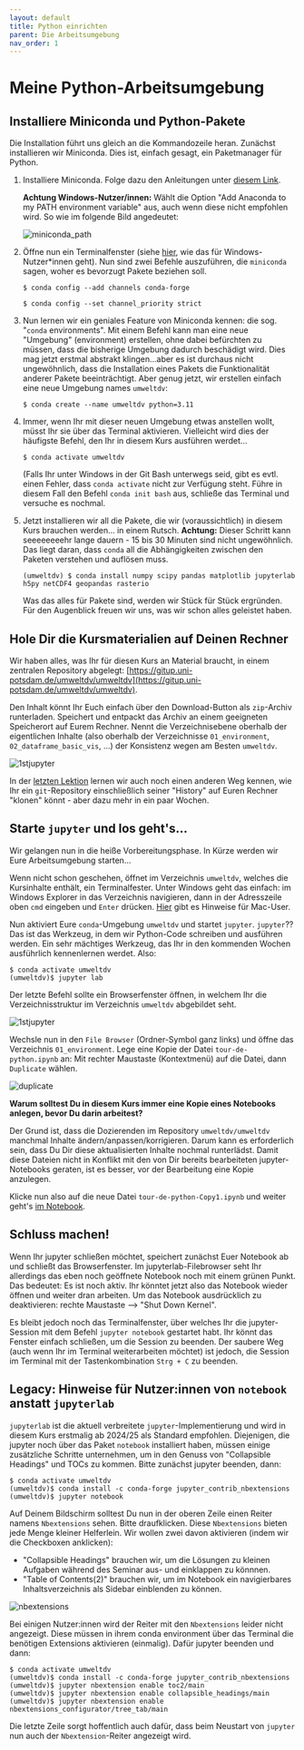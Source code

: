 ```yaml
---
layout: default
title: Python einrichten
parent: Die Arbeitsumgebung
nav_order: 1
---
```


# Meine Python-Arbeitsumgebung

## Installiere Miniconda und Python-Pakete

Die Installation führt uns gleich an die Kommandozeile heran. Zunächst installieren wir Miniconda.
Dies ist, einfach gesagt, ein Paketmanager für Python. 

1. Installiere Miniconda. Folge dazu den Anleitungen unter [diesem Link](https://conda.io/miniconda.html). 

   **Achtung Windows-Nutzer/innen:** Wählt die Option "Add Anaconda to my PATH environment variable" aus, auch wenn diese nicht empfohlen wird. So wie im folgende Bild angedeutet:
   
   ![miniconda_path](img/miniconda_path.png)

2. Öffne nun ein Terminalfenster (siehe [hier](https://www.digitalcitizen.life/open-windows-terminal/), wie das für Windows-Nutzer*innen geht).
   Nun sind zwei Befehle auszuführen, die `miniconda` sagen, woher es bevorzugt Pakete beziehen soll.
   
   `$ conda config --add channels conda-forge`
   
   `$ conda config --set channel_priority strict`

3. Nun lernen wir ein geniales Feature von Miniconda kennen: die sog. "`conda` environments".
   Mit einem Befehl kann man eine neue "Umgebung" (environment) erstellen, ohne dabei befürchten zu müssen, dass
   die bisherige Umgebung dadurch beschädigt wird. Dies mag jetzt erstmal abstrakt klingen...aber es ist durchaus nicht ungewöhnlich,
   dass die Installation eines Pakets die Funktionalität anderer Pakete beeinträchtigt. Aber genug jetzt, wir erstellen einfach
   eine neue Umgebung names `umweltdv`:
   
   `$ conda create --name umweltdv python=3.11`

5. Immer, wenn Ihr mit dieser neuen Umgebung etwas anstellen wollt, müsst Ihr sie über das Terminal aktivieren. 
   Vielleicht wird dies der häufigste Befehl, den Ihr in diesem Kurs ausführen werdet...
   
   `$ conda activate umweltdv`
   
   (Falls Ihr unter Windows in der Git Bash unterwegs seid, gibt es evtl. einen Fehler,
   dass `conda activate` nicht zur Verfügung steht. Führe in diesem Fall den Befehl
   `conda init bash` aus, schließe das Terminal und versuche es nochmal.

6. Jetzt installieren wir all die Pakete, die wir (voraussichtlich) in diesem Kurs brauchen werden... in einem Rutsch. **Achtung:** Dieser Schritt kann seeeeeeeehr lange dauern - 15 bis 30 Minuten sind nicht ungewöhnlich. Das liegt daran, dass `conda` all die Abhängigkeiten zwischen den Paketen verstehen und auflösen muss.

   `(umweltdv) $ conda install numpy scipy pandas matplotlib jupyterlab h5py netCDF4 geopandas rasterio` 
   
   Was das alles für Pakete sind, werden wir Stück für Stück ergründen. 
   Für den Augenblick freuen wir uns, was wir schon alles geleistet haben.
   
   

## Hole Dir die Kursmaterialien auf Deinen Rechner

Wir haben alles, was Ihr für diesen Kurs an Material braucht, in einem zentralen Repository abgelegt: [https://gitup.uni-potsdam.de/umweltdv/umweltdv](https://gitup.uni-potsdam.de/umweltdv/umweltdv).

Den Inhalt könnt Ihr Euch einfach über den Download-Button als `zip`-Archiv runterladen. 
Speichert und entpackt das Archiv an einem geeigneten Speicherort auf Eurem Rechner. Nennt die Verzeichnisebene oberhalb
der eigentlichen Inhalte (also oberhalb der Verzeichnisse `01_environment`, `02_dataframe_basic_vis`, ...) der
Konsistenz wegen am Besten `umweltdv`.

![1stjupyter](img/downloadrepo.png)

In der [letzten Lektion](../../07_git/Beschaffen.md) lernen wir auch noch einen anderen Weg kennen, wie Ihr ein `git`-Repository einschließlich seiner "History" auf Euren Rechner "klonen" könnt - aber dazu mehr in ein paar Wochen.

## Starte `jupyter` und los geht's...

Wir gelangen nun in die heiße Vorbereitungsphase. In Kürze werden wir Eure Arbeitsumgebung starten...

Wenn nicht schon geschehen, öffnet im Verzeichnis `umweltdv`, welches die Kursinhalte enthält, ein Terminalfester. 
Unter Windows geht das einfach: im Windows Explorer in das Verzeichnis navigieren, dann in der Adresszeile oben `cmd` eingeben und `Enter` drücken.
[Hier](https://www.maketecheasier.com/launch-terminal-current-folder-mac/) gibt es Hinweise für Mac-User.

Nun aktiviert Eure `conda`-Umgebung `umweltdv` und startet `jupyter`. `jupyter`?? Das ist das Werkzeug, in dem wir 
Python-Code schreiben und ausführen werden. Ein sehr mächtiges Werkzeug, das Ihr in den kommenden Wochen ausführlich
kennenlernen werdet. Also:

```
$ conda activate umweltdv
(umweltdv)$ jupyter lab
```
Der letzte Befehl sollte ein Browserfenster öffnen, in welchem Ihr die Verzeichnisstruktur im Verzeichnis `umweltdv` abgebildet seht.

![1stjupyter](img/jupyterlab-1st.png)

 
Wechsle nun in den `File Browser` (Ordner-Symbol ganz links) und öffne das Verzeichnis
`01_environment`. Lege eine Kopie der Datei `tour-de-python.ipynb` an: 
Mit rechter Maustaste (Kontextmenü) auf die Datei, dann `Duplicate` wählen.

![duplicate](img/duplicate-jupyterlab.png)

**Warum solltest Du in diesem Kurs immer eine Kopie eines Notebooks anlegen, bevor
Du darin arbeitest?**

Der Grund ist, dass die Dozierenden im Repository `umweltdv/umweltdv`
manchmal Inhalte ändern/anpassen/korrigieren. Darum kann es erforderlich sein, dass Du Dir 
diese aktualisierten Inhalte nochmal runterlädst. Damit diese Dateien nicht in Konflikt 
mit den von Dir bereits bearbeiteten jupyter-Notebooks geraten, ist es besser, vor der
Bearbeitung eine Kopie anzulegen.

Klicke nun also auf die neue Datei `tour-de-python-Copy1.ipynb` und weiter geht's
[im Notebook](tour-de-python.html).

## Schluss machen!

Wenn Ihr jupyter schließen möchtet, speichert zunächst Euer Notebook ab und
schließt das Browserfenster. Im jupyterlab-Filebrowser seht Ihr allerdings das
eben noch geöffnete Notebook noch mit einem grünen Punkt. Das bedeutet: 
Es ist noch aktiv. Ihr könntet jetzt also das Notebook wieder öffnen und 
weiter dran arbeiten. Um das Notebook ausdrücklich zu deaktivieren: 
rechte Maustaste --> "Shut Down Kernel".

Es bleibt jedoch noch das Terminalfenster, über welches Ihr die jupyter-Session
mit dem Befehl `jupyter notebook` gestartet habt. Ihr könnt das Fenster einfach
schließen, um die Session zu beenden. Der saubere Weg (auch wenn Ihr im Terminal
weiterarbeiten möchtet) ist jedoch, die Session im Terminal mit der Tastenkombination
`Strg + C` zu beenden.


## Legacy: Hinweise für Nutzer:innen von `notebook` anstatt `jupyterlab`

`jupyterlab` ist die aktuell verbreitete `jupyter`-Implementierung und wird
in diesem Kurs erstmalig ab 2024/25 als Standard empfohlen. Diejenigen, die jupyter 
noch über das Paket `notebook` installiert haben, müssen einige zusätzliche Schritte
unternehmen, um in den Genuss von "Collapsible Headings" und TOCs zu kommen. Bitte
zunächst jupyter beenden, dann:

```
$ conda activate umweltdv
(umweltdv)$ conda install -c conda-forge jupyter_contrib_nbextensions
(umweltdv)$ jupyter notebook
```

Auf Deinem Bildschirm solltest Du nun in der oberen Zeile einen Reiter namens 
`Nbextensions` sehen. Bitte draufklicken. Diese `Nbextensions` bieten jede Menge
kleiner Helferlein. Wir wollen zwei davon aktivieren (indem wir die Checkboxen anklicken):

- "Collapsible Headings" brauchen wir, um die Lösungen zu kleinen Aufgaben während 
des Seminar aus- und einklappen zu könnnen.
- "Table of Contents(2)" brauchen wir, um im Notebook ein navigierbares 
Inhaltsverzeichnis als Sidebar einblenden zu können.

![nbextensions](img/nbextensions.png)

Bei einigen Nutzer:innen wird der Reiter mit den `Nbextensions` leider nicht angezeigt.
Diese müssen in ihrem conda environment über das Terminal die benötigen Extensions
aktivieren (einmalig). Dafür jupyter beenden und dann:

```
$ conda activate umweltdv
(umweltdv)$ conda install -c conda-forge jupyter_contrib_nbextensions
(umweltdv)$ jupyter nbextension enable toc2/main 
(umweltdv)$ jupyter nbextension enable collapsible_headings/main
(umweltdv)$ jupyter nbextension enable nbextensions_configurator/tree_tab/main
```
Die letzte Zeile sorgt hoffentlich auch dafür, dass beim Neustart von `jupyter`
nun auch der `Nbextension`-Reiter angezeigt wird.

